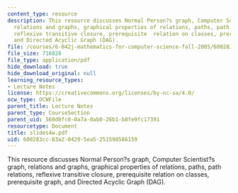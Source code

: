 ```yaml
---
content_type: resource
description: This resource discusses Normal Person?s graph, Computer Scientist?s graph,
  relations and graphs, graphical properties of relations, paths, path relations,
  reflexive transitive closure, prerequisite  relation on classes, prerequisite graph,
  and Directed Acyclic Graph (DAG).
file: /courses/6-042j-mathematics-for-computer-science-fall-2005/600283cc83a204295ea5251598586159_slides4w.pdf
file_size: 716828
file_type: application/pdf
hide_download: true
hide_download_original: null
learning_resource_types:
- Lecture Notes
license: https://creativecommons.org/licenses/by-nc-sa/4.0/
ocw_type: OCWFile
parent_title: Lecture Notes
parent_type: CourseSection
parent_uid: 560d0fc0-0a7a-0ab0-26b1-b8fe9fc17391
resourcetype: Document
title: slides4w.pdf
uid: 600283cc-83a2-0429-5ea5-251598586159
---
```

This resource discusses Normal Person?s graph, Computer Scientist?s graph, relations and graphs, graphical properties of relations, paths, path relations, reflexive transitive closure, prerequisite  relation on classes, prerequisite graph, and Directed Acyclic Graph (DAG).